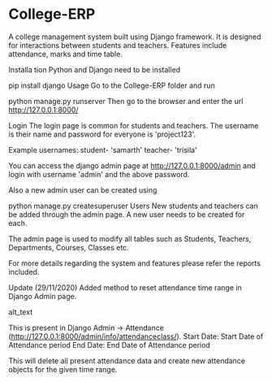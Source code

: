 # College-ERP
A college management system built using Django framework. It is designed for interactions between students and teachers. Features include attendance, marks and time table.

 Installa tion
Python and Django need to be installed

pip install django
Usage
Go to the College-ERP folder and run

python manage.py runserver
Then go to the browser and enter the url http://127.0.0.1:8000/

Login
The login page is common for students and teachers.
The username is their name and password for everyone is 'project123'.

Example usernames:
student- 'samarth'
teacher- 'trisila'

You can access the django admin page at http://127.0.0.1:8000/admin and login with username 'admin' and the above password.

Also a new admin user can be created using

python manage.py createsuperuser
Users
New students and teachers can be added through the admin page. A new user needs to be created for each.

The admin page is used to modify all tables such as Students, Teachers, Departments, Courses, Classes etc.

For more details regarding the system and features please refer the reports included.

Update (29/11/2020)
Added method to reset attendance time range in Django Admin page.

alt_text

This is present in Django Admin -> Attendance (http://127.0.0.1:8000/admin/info/attendanceclass/).
Start Date: Start Date of Attendance period
End Date: End Date of Attendance period

This will delete all present attendance data and create new attendance objects for the given time range.